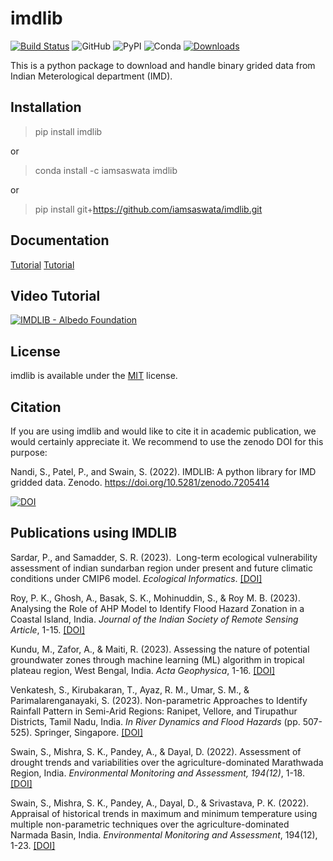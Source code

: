 # imdlib
[![Build Status](https://github.com/iamsaswata/imdlib/actions/workflows/pypi.yml/badge.svg)](https://github.com/iamsaswata/imdlib/actions/workflows/pypi.yml)
![GitHub](https://img.shields.io/github/license/iamsaswata/imdlib)
![PyPI](https://img.shields.io/pypi/v/imdlib)
![Conda](https://img.shields.io/conda/v/iamsaswata/imdlib)
[![Downloads](https://pepy.tech/badge/imdlib)](https://pepy.tech/project/imdlib)


This is a python package to download and handle binary grided data from Indian Meterological department (IMD).

## Installation

> pip install imdlib
 
 or

> conda install -c iamsaswata imdlib

or 

> pip install git+https://github.com/iamsaswata/imdlib.git


## Documentation

[Tutorial](https://saswatanandi.github.io/softwares/imdlib)
[Tutorial](https://pratiman-91.github.io/blog.html)

## Video Tutorial  
  
[![IMDLIB - Albedo Foundation](https://img.youtube.com/vi/uSIPPY5WRaM/0.jpg)](https://www.youtube.com/watch?v=uSIPPY5WRaM)

## License

imdlib is available under the [MIT](https://opensource.org/licenses/MIT) license.

## Citation

If you are using imdlib and would like to cite it in academic publication, we would certainly appreciate it. We recommend to use the zenodo DOI for this purpose:

Nandi, S., Patel, P., and Swain, S. (2022). IMDLIB: A python library for IMD gridded data. Zenodo. https://doi.org/10.5281/zenodo.7205414

[![DOI](https://zenodo.org/badge/DOI/10.5281/zenodo.7205414.svg)](https://doi.org/10.5281/zenodo.7205414)

## Publications using IMDLIB  
  

Sardar, P., and Samadder, S. R. (2023).  Long-term ecological vulnerability assessment of indian sundarban region under present and future climatic conditions under CMIP6 model. *Ecological Informatics*. [[DOI]](https://doi.org/10.1016/j.ecoinf.2023.102140)  
  
Roy, P. K., Ghosh, A., Basak, S. K., Mohinuddin, S., & Roy M. B. (2023).  Analysing the Role of AHP Model to Identify Flood Hazard Zonation in a Coastal Island, India. *Journal of the Indian Society of Remote Sensing Article*, 1-15. [[DOI]](https://doi.org/10.1007/s12524-023-01697-x)   
  
Kundu, M., Zafor, A., & Maiti, R. (2023). Assessing the nature of potential groundwater zones through machine learning (ML) algorithm in tropical plateau region, West Bengal, India. *Acta Geophysica*, 1-16. [[DOI]](https://doi.org/10.1007/s11600-023-01042-3)  
    
Venkatesh, S., Kirubakaran, T., Ayaz, R. M., Umar, S. M., & Parimalarenganayaki, S. (2023). Non-parametric Approaches to Identify Rainfall Pattern in Semi-Arid Regions: Ranipet, Vellore, and Tirupathur Districts, Tamil Nadu, India. *In River Dynamics and Flood Hazards* (pp. 507-525). Springer, Singapore.  [[DOI]](https://doi.org/10.1007/978-981-19-7100-6_28) 

Swain, S., Mishra, S. K., Pandey, A., & Dayal, D. (2022). Assessment of drought trends and variabilities over the agriculture-dominated Marathwada Region, India. *Environmental Monitoring and Assessment, 194(12)*, 1-18. 
[[DOI]](https://doi.org/10.1007/s10661-022-10532-8)  
  
Swain, S., Mishra, S. K., Pandey, A., Dayal, D., & Srivastava, P. K. (2022). Appraisal of historical trends in maximum and minimum temperature using multiple non-parametric techniques over the agriculture-dominated Narmada Basin, India. *Environmental Monitoring and Assessment*, 194(12), 1-23. [[DOI]](https://doi.org/10.1007/s10661-022-10534-6) 
